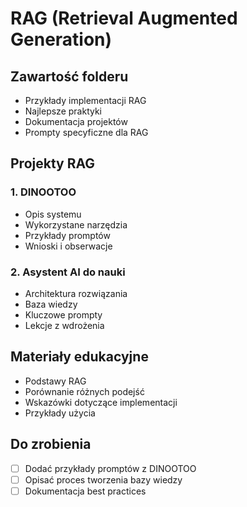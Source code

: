 # RAG (Retrieval Augmented Generation)

## Zawartość folderu
- Przykłady implementacji RAG
- Najlepsze praktyki
- Dokumentacja projektów
- Prompty specyficzne dla RAG

## Projekty RAG
### 1. DINOOTOO
- Opis systemu
- Wykorzystane narzędzia
- Przykłady promptów
- Wnioski i obserwacje

### 2. Asystent AI do nauki
- Architektura rozwiązania
- Baza wiedzy
- Kluczowe prompty
- Lekcje z wdrożenia

## Materiały edukacyjne
- Podstawy RAG
- Porównanie różnych podejść
- Wskazówki dotyczące implementacji
- Przykłady użycia

## Do zrobienia
- [ ] Dodać przykłady promptów z DINOOTOO
- [ ] Opisać proces tworzenia bazy wiedzy
- [ ] Dokumentacja best practices
